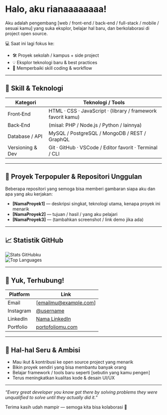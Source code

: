 <!--
=================================================
Hai 👋, Saya [Nama Kamu] — versi “ganteng” di GitHub
=================================================
-->

# Halo, aku rianaaaaaaaa!

Aku adalah pengembang [web / front-end / back-end / full-stack / mobile / sesuai kamu] yang suka eksplor, belajar hal baru, dan berkolaborasi di project open source.

💻 Saat ini lagi fokus ke:

- 🛠 Proyek sekolah / kampus + side project  
- 💡 Eksplor teknologi baru & best practices  
- 🔧 Memperbaiki skill coding & workflow

---

## 💼 Skill & Teknologi

| Kategori         | Teknologi / Tools                 |
|------------------|-------------------------------------|
| Front‑End        | HTML · CSS · JavaScript · (library / framework favorit kamu) |
| Back‑End         | (misal: PHP / Node.js / Python / lainnya) |
| Database / API   | MySQL / PostgreSQL / MongoDB / REST / GraphQL |
| Versioning & Dev | Git · GitHub · VSCode / Editor favorit · Terminal / CLI |

---

## 📂 Proyek Terpopuler & Repositori Unggulan

Beberapa repositori yang semoga bisa memberi gambaran siapa aku dan apa yang aku kerjakan:

- **[NamaProyek1]** — deskripsi singkat, teknologi utama, kenapa proyek ini menarik  
- **[NamaProyek2]** — tujuan / hasil / yang aku pelajari  
- **[NamaProyek3]** — (tambahkan screenshot / link demo jika ada)

---

## 📈 Statistik GitHub

![Stats GitHubku](https://github-readme-stats.vercel.app/api?username=[username-kamu]&show_icons=true&theme=radical)  
![Top Languages](https://github-readme-stats.vercel.app/api/top-langs/?username=[username-kamu]&layout=compact&theme=radical)

---

## 📲 Yuk, Terhubung!

| Platform        | Link                                 |
|------------------|--------------------------------------|
| Email            | [emailmu@example.com]               |
| Instagram        | [@username](https://instagram.com/username) |
| LinkedIn         | [Nama LinkedIn](https://linkedin.com/in/username) |
| Portfolio        | [portofoliomu.com](https://portofoliomu.com)     |

---

## 🔗 Hal-hal Seru & Ambisi

- Mau ikut & kontribusi ke open source project yang menarik  
- Bikin proyek sendiri yang bisa membantu banyak orang  
- Belajar framework / tools baru seperti [sebutin yang kamu pengen]  
- Terus meningkatkan kualitas kode & desain UI/UX

---

_“Every great developer you know got there by solving problems they were unqualified to solve until they actually did it.”_

Terima kasih udah mampir — semoga kita bisa kolaborasi 🤝  
